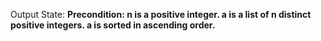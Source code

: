 Output State: **Precondition: n is a positive integer. a is a list of n distinct positive integers. a is sorted in ascending order.**